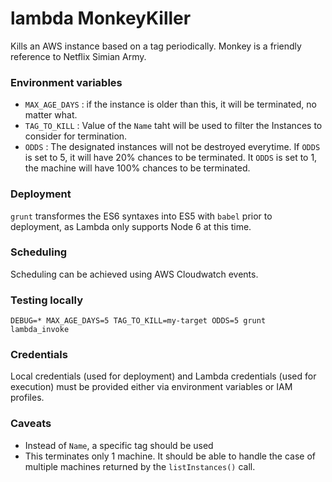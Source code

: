 # lambda MonkeyKiller

Kills an AWS instance based on a tag periodically. Monkey is a friendly reference
to Netflix Simian Army.

### Environment variables
 - `MAX_AGE_DAYS` : if the instance is older than this, it will be terminated,
no matter what.
 - `TAG_TO_KILL` : Value of the `Name` taht will be used to filter the Instances
 to consider for termination.
 - `ODDS` : The designated instances will not be destroyed everytime. If `ODDS`
 is set to 5, it will have 20% chances to be terminated. It `ODDS` is set to 1,
 the machine will have 100% chances to be terminated.

### Deployment
`grunt` transformes the ES6 syntaxes into ES5 with `babel` prior to deployment,
as Lambda only supports Node 6 at this time.

### Scheduling
Scheduling can be achieved using AWS Cloudwatch events.

### Testing locally
`DEBUG=* MAX_AGE_DAYS=5 TAG_TO_KILL=my-target ODDS=5 grunt lambda_invoke`

### Credentials
Local credentials (used for deployment) and Lambda credentials (used for
execution) must be provided either via environment variables or IAM profiles.

### Caveats
- Instead of `Name`, a specific tag should be used
- This terminates only 1 machine. It should be able to handle the case of
 multiple machines returned by the `listInstances()` call.
